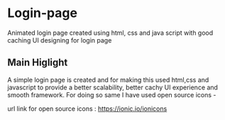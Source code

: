 # Login-page
Animated login page created using html, css and java script with good caching UI designing for login page 

## Main Higlight  
A simple  login page is created and for making this  used html,css and javascript to provide a better scalability, better cachy UI experience and smooth framework. For doing so same I have  used open source icons - 

url link for open source icons : 
https://ionic.io/ionicons 
